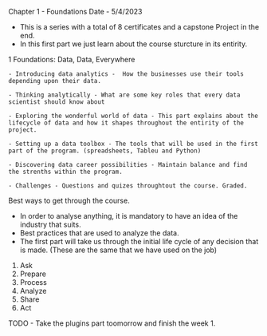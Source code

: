 Chapter 1 - Foundations
Date - 5/4/2023

- This is a series with a total of 8 certificates and a capstone Project in the end.
- In this first part we just learn about the course sturcture in its entirity.


1  Foundations: Data, Data, Everywhere
    
    - Introducing data analytics -  How the businesses use their tools depending upon their data.

    - Thinking analytically - What are some key roles that every data scientist should know about 

    - Exploring the wonderful world of data - This part explains about the lifecycle of data and how it shapes throughout the entirity of the project.

    - Setting up a data toolbox - The tools that will be used in the first part of the program. (spreadsheets, Tableu and Python)

    - Discovering data career possibilities - Maintain balance and find the strenths within the program.

    - Challenges - Questions and quizes throughtout the course. Graded.

Best ways to get through the course. 
 - In order to analyse anything, it is mandatory to have an idea of the industry that suits.
 - Best practices that are used to analyze the data.
 - The first part will take us through the initial life cycle of any decision that is made. (These are the same that we have used on the job)
 1. Ask
 2. Prepare
 3. Process 
 4. Analyze
 5. Share 
 6. Act 

 TODO - Take the plugins part toomorrow and finish the week 1. 